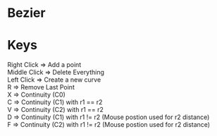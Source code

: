 # Bezier

Keys
======================
Right Click => Add a point     
Middle Click => Delete Everything     
Left Click => Create a new curve     
R => Remove Last Point     
X => Continuity (C0)     
C => Continuity (C1) with r1 == r2      
V => Continuity (C2) with r1 == r2      
D => Continuity (C1) with r1 != r2 (Mouse postion used for r2 distance)     
F => Continuity (C2) with r1 != r2 (Mouse postion used for r2 distance)     
